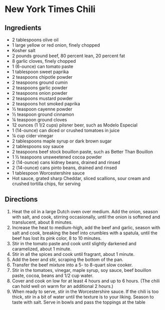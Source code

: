 # New York Times Chili

## Ingredients
- 2 tablespoons olive oil
- 1 large yellow or red onion, finely chopped
- Kosher salt
- 2 pounds ground beef, 80 percent lean, 20 percent fat
- 8 garlic cloves, finely chopped
- 1 (6-ounce) can tomato paste
- 1 tablespoon sweet paprika
- 2 teaspoons chipotle powder
- 2 teaspoons ground cumin
- 2 teaspoons garlic powder
- 2 teaspoons onion powder
- 2 teaspoons mustard powder
- 2 teaspoons hot smoked paprika
- ½ teaspoon cayenne powder
- ½ teaspoon ground cinnamon
- ¼ teaspoon ground cloves
- 12 ounces (1 1/2 cups) pilsner beer, such as Modelo Especial
- 1 (14-ounce) can diced or crushed tomatoes in juice
- ¼ cup cider vinegar
- 2 tablespoons maple syrup or dark brown sugar
- 2 tablespoons soy sauce
- 2 teaspoons beef stock bouillon paste, such as Better Than Bouillon
- 1 ½ teaspoons unsweetened cocoa powder
- 2 (14-ounce) cans kidney beans, drained and rinsed
- 2 (14-ounce) cans pinto beans, drained and rinsed
- 1 tablespoon Worcestershire sauce
- Hot sauce, grated sharp Cheddar, sliced scallions, sour cream and crushed tortilla chips, for serving

## Directions
1. Heat the oil in a large Dutch oven over medium. Add the onion, season with salt, and cook, stirring occasionally, until the onion is softened and translucent, about 8 minutes. 
2. Increase the heat to medium-high, add the beef and garlic, season with salt and cook, breaking the beef into crumbles with a spatula, until the beef has lost its pink color, 8 to 10 minutes. 
3. Stir in the tomato paste and cook until slightly darkened and caramelized, about 1 minute. 
4. Stir in all the spices and cook until fragrant, about 1 minute. 
5. Add the beer and stir, scraping the bottom of the pan.
6. Transfer the beef mixture into a 5- to 8-quart slow cooker. 
7. Stir in the tomatoes, vinegar, maple syrup, soy sauce, beef bouillon paste, cocoa, beans and 1/2 cup water. 
8. Cover and cook on low for at least 4 hours and up to 6 hours. (The chili can hold well on warm for an additional 2 hours.)
9. When ready to serve, stir in the Worcestershire sauce. If the chili is too thick, stir in a bit of water until the texture is to your liking. Season to taste with salt. Serve in bowls and pass the toppings at the table